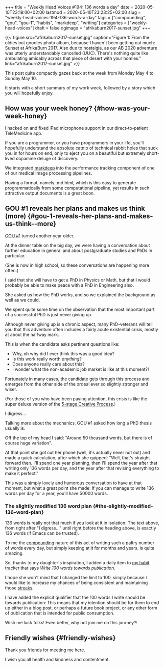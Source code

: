 +++
title = "Weekly Head Voices #194: 136 words a day"
date = 2020-05-10T23:19:00+02:00
lastmod = 2020-05-10T23:23:25+02:00
slug = "weekly-head-voices-194-136-words-a-day"
tags = ["compounding", "gou", "gou-1", "habits", "markdeep", "writing"]
categories = ["weekly-head-voices"]
draft = false
ogimage = "afrikaburn2017-sunset.jpg"
+++

{{< figure src="afrikaburn2017-sunset.jpg" caption="Figure 1: From the oldies but goodies photo album, because I haven't been getting out much: Sunset at AfrikaBurn 2017. Also due to nostalgia, as our AB 2020 adventure was utterly understandably cancelled (UUC). There's nothing quite like ambulating amicably across that piece of desert with your homies." link="afrikaburn2017-sunset.jpg" >}}

This post quite compactly gazes back at the week from Monday May 4 to Sunday
May 10.

It starts with a short summary of my work week, followed by a story which you
will hopefully enjoy.


## How was your week honey? {#how-was-your-week-honey}

I hacked on and fixed iPad microphone support in our direct-to-patient
TeleMedicine app.

If you are a programmer, or you have programmers in your life, you'll hopefully
understand the absolute catnip of technical rabbit holes that suck you in for
hours on end, only to eject you on a beautiful but extremely short-lived
dopamine deluge of discovery.

We integrated [markdeep](https://casual-effects.com/markdeep/) into the performance tracking component of one of our
medical image processing pipelines.

Having a format, namely .md.html, which is this easy to generate
programmatically from some computational pipeline, yet results in such
attractive output documents is a great boon.


## GOU #1 reveals her plans and makes us think (more) {#gou-1-reveals-her-plans-and-makes-us-think--more}

[GOU #1](/about/weekly-head-voices-abbreviations/) turned another year older.

At the dinner table on the big day, we were having a conversation about further
education in general and about postgraduate studies and PhDs in particular.

(She is now in high school, so these conversations are happening more often.)

I said that she will have to get a PhD in Physics or Math, but that I would
probably be able to make peace with a PhD in Engineering also.

She asked us how the PhD works, and so we explained the background as well as
we could.

We spent quite some time on the observation that the most important part of a
successful PhD is just never giving up.

Although never giving up is a chronic aspect, many PhD-veterans will tell you
that this adventure often includes a fairly acute existential crisis, mostly at
about the halfway mark.

This is when the candidate asks pertinent questions like:

-   Why, oh why did I ever think this was a good idea?
-   Is this work really worth _anything_?
-   Does anyone really care about this?
-   I wonder what the non-academic job market is like at this moment?!

Fortunately in many cases, the candidate gets through this process and emerges
from the other side of the ordeal ever so slightly stronger and wiser.

(For those of you who have been paying attention, this crisis is like the super
deluxe version of the [5-stage Creative Process](/2013/11/11/creative-process-stage-5-whv-67/).)

I digress...

Talking more about the mechanics, GOU #1 asked how long a PhD thesis usually
is.

Off the top of my head I said: "Around 50 thousand words, but there is of
course huge variation".

At that point she got out her phone (well, it's actually never not out) and
made a quick calculation, after which she quipped: "Well, that's
straight-forward then. I'll spend one year planning, then I'll spend the year
after that writing only 136 words per day, and the year after that revising
everything to make it perfect."

This was a simply lovely and humorous conversation to have at that moment, but
what a great point she made: If you can manage to write 136 words per day for a
year, you'll have 50000 words.


### The slightly modified 136 word plan {#the-slightly-modified-136-word-plan}

136 words is really not that much if you look at it in isolation. The text
above, from right after "I digress..." until right before the heading above, is
exactly 136 words (if Emacs can be trusted).

To me the [compounding](/tags/compounding/) nature of this act of writing such a paltry number of
words every day, but simply keeping at it for months and years, is quite
amazing.

So, thanks to my daughter's inspiration, I added a daily item to [my habit
tracker](/2019/11/02/forming-and-maintaining-habits-using-orgmode/) that says _Write 100 words towards publication_.

I hope she won't mind that I changed the limit to 100, simply because I would
like to increase my chances of being consistent and maintaining those [streaks](/2019/09/09/weekly-head-voices-177-streakers/#life-optimisation-tip-73-streak-more).

I have added the explicit qualifier that the 100 words I write should be
towards publication: This means that my intention should be for them to end up
either in a blog post, or perhaps a future book project, or any other form of
publication that is intended for public consumption.

Wish me luck folks! Even better, why not join me on this journey?!


## Friendly wishes {#friendly-wishes}

Thank you friends for meeting me here.

I wish you all health and kindness and contentment.
